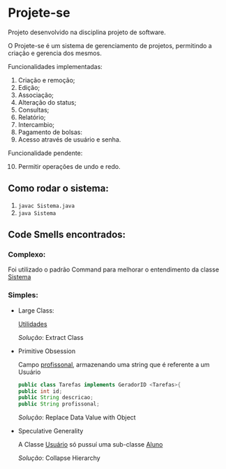 # Projete-se
Projeto desenvolvido na disciplina projeto de software.

O Projete-se é um sistema de gerenciamento de projetos, permitindo a criação e gerencia dos mesmos.

Funcionalidades implementadas:

1) Criação e remoção;
2) Edição;
3) Associação;
4) Alteração do status;
5) Consultas;
6) Relatório;
7) Intercambio;
8) Pagamento de bolsas:
9) Acesso através de usuário e senha.

Funcionalidade pendente:

10) Permitir operações de undo e redo.

## Como rodar o sistema:

1. ```javac Sistema.java```
2. ```java Sistema```

## Code Smells encontrados:

### Complexo:
Foi utilizado o padrão Command para melhorar o entendimento da classe [Sistema](/Main/Sistema.java)

### Simples: 
* Large Class:

    [Utilidades](/Funcionalidades/Utilidades.java/)

    *Solução*: Extract Class
    
* Primitive Obsession

    Campo [profissonal](/Classes/Tarefas.java), armazenando uma string que é referente a um Usuário
    ```Java
    public class Tarefas implements GeradorID <Tarefas>{
    public int id;
    public String descricao;
    public String profissonal;
    ```

    *Solução*: Replace Data Value with Object

* Speculative Generality
    
    A Classe [Usuário](/Classes/Usuario.java) só pussuí uma sub-classe [Aluno](/Classes/Aluno.java)
    
    *Solução*: Collapse Hierarchy

 

